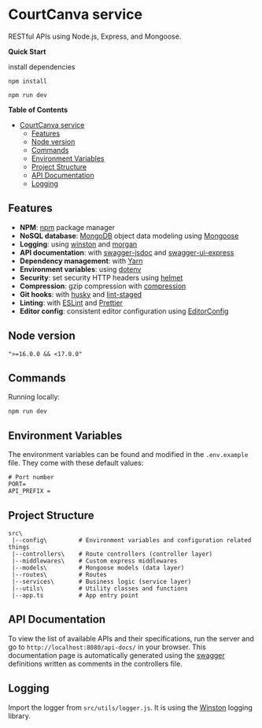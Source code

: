 # CourtCanva service

RESTful APIs using Node.js, Express, and Mongoose.



**Quick Start**

install dependencies
```
npm install
```

```
npm run dev
```

**Table of Contents**
- [CourtCanva service](#courtcanva-service)
  - [Features](#features)
  - [Node version](#node-version)
  - [Commands](#commands)
  - [Environment Variables](#environment-variables)
  - [Project Structure](#project-structure)
  - [API Documentation](#api-documentation)
  - [Logging](#logging)

## Features
- **NPM**: [npm](https://www.npmjs.com/) package manager
- **NoSQL database**: [MongoDB](https://www.mongodb.com) object data modeling using [Mongoose](https://mongoosejs.com)
- **Logging**: using [winston](https://github.com/winstonjs/winston) and [morgan](https://github.com/expressjs/morgan)
- **API documentation**: with [swagger-jsdoc](https://github.com/Surnet/swagger-jsdoc) and [swagger-ui-express](https://github.com/scottie1984/swagger-ui-express)
- **Dependency management**: with [Yarn](https://yarnpkg.com)
- **Environment variables**: using [dotenv](https://github.com/motdotla/dotenv) 
- **Security**: set security HTTP headers using [helmet](https://helmetjs.github.io)
- **Compression**: gzip compression with [compression](https://github.com/expressjs/compression)
- **Git hooks**: with [husky](https://github.com/typicode/husky) and [lint-staged](https://github.com/okonet/lint-staged)
- **Linting**: with [ESLint](https://eslint.org) and [Prettier](https://prettier.io)
- **Editor config**: consistent editor configuration using [EditorConfig](https://editorconfig.org)

## Node version
```
">=16.0.0 && <17.0.0"
```

## Commands

Running locally:

```
npm run dev
```

## Environment Variables

The environment variables can be found and modified in the `.env.example` file. They come with these default values:

```
# Port number
PORT=
API_PREFIX =
```

## Project Structure

```
src\
 |--config\         # Environment variables and configuration related things
 |--controllers\    # Route controllers (controller layer)
 |--middlewares\    # Custom express middlewares
 |--models\         # Mongoose models (data layer)
 |--routes\         # Routes
 |--services\       # Business logic (service layer)
 |--utils\          # Utility classes and functions
 |--app.ts          # App entry point
```

## API Documentation

To view the list of available APIs and their specifications, run the server and go to `http://localhost:8080/api-docs/` in your browser. This documentation page is automatically generated using the [swagger](https://swagger.io/) definitions written as comments in the controllers file.

## Logging

Import the logger from `src/utils/logger.js`. It is using the [Winston](https://github.com/winstonjs/winston) logging library.

